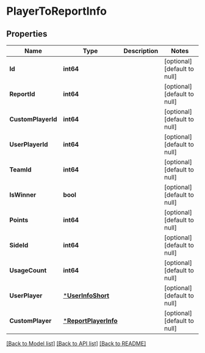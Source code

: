 # PlayerToReportInfo

## Properties
Name | Type | Description | Notes
------------ | ------------- | ------------- | -------------
**Id** | **int64** |  | [optional] [default to null]
**ReportId** | **int64** |  | [optional] [default to null]
**CustomPlayerId** | **int64** |  | [optional] [default to null]
**UserPlayerId** | **int64** |  | [optional] [default to null]
**TeamId** | **int64** |  | [optional] [default to null]
**IsWinner** | **bool** |  | [optional] [default to null]
**Points** | **int64** |  | [optional] [default to null]
**SideId** | **int64** |  | [optional] [default to null]
**UsageCount** | **int64** |  | [optional] [default to null]
**UserPlayer** | [***UserInfoShort**](UserInfoShort.md) |  | [optional] [default to null]
**CustomPlayer** | [***ReportPlayerInfo**](ReportPlayerInfo.md) |  | [optional] [default to null]

[[Back to Model list]](../README.md#documentation-for-models) [[Back to API list]](../README.md#documentation-for-api-endpoints) [[Back to README]](../README.md)


